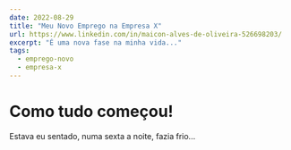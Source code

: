 ```yaml
---
date: 2022-08-29
title: "Meu Novo Emprego na Empresa X"
url: https://www.linkedin.com/in/maicon-alves-de-oliveira-526698203/
excerpt: "É uma nova fase na minha vida..."
tags: 
  - emprego-novo
  - empresa-x
---
```


# Como tudo começou!

Estava eu sentado, numa sexta a noite, fazia frio...
